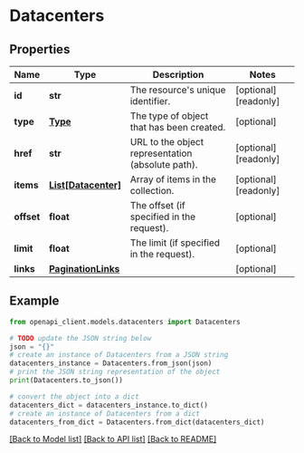 # Datacenters


## Properties

Name | Type | Description | Notes
------------ | ------------- | ------------- | -------------
**id** | **str** | The resource&#39;s unique identifier. | [optional] [readonly] 
**type** | [**Type**](Type.md) | The type of object that has been created. | [optional] 
**href** | **str** | URL to the object representation (absolute path). | [optional] [readonly] 
**items** | [**List[Datacenter]**](Datacenter.md) | Array of items in the collection. | [optional] [readonly] 
**offset** | **float** | The offset (if specified in the request). | [optional] 
**limit** | **float** | The limit (if specified in the request). | [optional] 
**links** | [**PaginationLinks**](PaginationLinks.md) |  | [optional] 

## Example

```python
from openapi_client.models.datacenters import Datacenters

# TODO update the JSON string below
json = "{}"
# create an instance of Datacenters from a JSON string
datacenters_instance = Datacenters.from_json(json)
# print the JSON string representation of the object
print(Datacenters.to_json())

# convert the object into a dict
datacenters_dict = datacenters_instance.to_dict()
# create an instance of Datacenters from a dict
datacenters_from_dict = Datacenters.from_dict(datacenters_dict)
```
[[Back to Model list]](../README.md#documentation-for-models) [[Back to API list]](../README.md#documentation-for-api-endpoints) [[Back to README]](../README.md)


